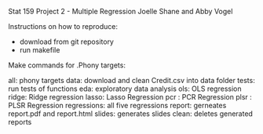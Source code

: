 Stat 159 Project 2 - Multiple Regression
Joelle Shane and Abby Vogel


Instructions on how to reproduce:
* download from git repository
* run makefile 

Make commands for .Phony targets:

all: phony targets
data: download and clean Credit.csv into data folder
tests: run tests of functions
eda: exploratory data analysis
ols: OLS regression
ridge: Ridge regression
lasso: Lasso Regression
pcr : PCR Regression
plsr : PLSR Regression
regressions: all five regressions
report: gerneates report.pdf and report.html
slides: generates slides
clean: deletes generated reports